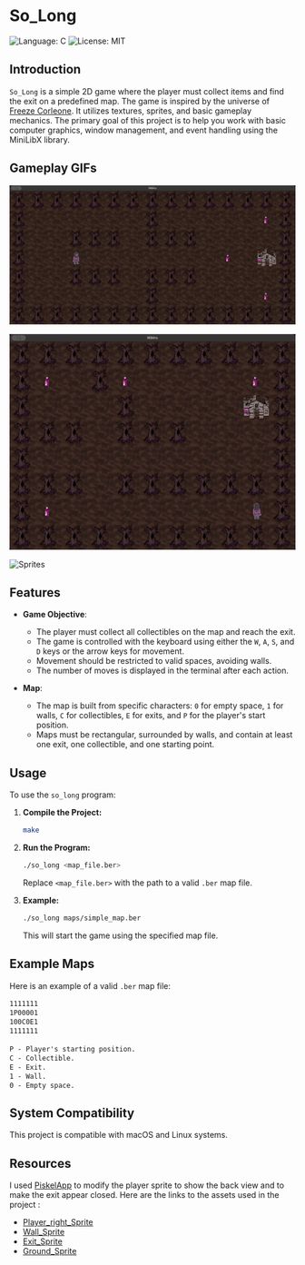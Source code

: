 # So_Long

![Language: C](https://img.shields.io/badge/Language-C-blue.svg)
![License: MIT](https://img.shields.io/badge/License-MIT-blue.svg)

## Introduction

`So_Long` is a simple 2D game where the player must collect items and find the exit on a predefined map. The game is inspired by the universe of [Freeze Corleone](https://twitter.com/freezecorleone). It utilizes textures, sprites, and basic gameplay mechanics. The primary goal of this project is to help you work with basic computer graphics, window management, and event handling using the MiniLibX library.

## Gameplay GIFs

![gameplay_gif](https://github.com/Zaiicko/so_long/blob/main/map3.gif)


![gameplay_gif2](https://github.com/Zaiicko/so_long/blob/main/map.gif)

<img width="564" alt="Sprites" src="https://github.com/user-attachments/assets/6bdb6e58-5769-4b9e-a21c-23ece01ce837">

## Features

- **Game Objective**:
  - The player must collect all collectibles on the map and reach the exit.
  - The game is controlled with the keyboard using either the `W`, `A`, `S`, and `D` keys or the arrow keys for movement.
  - Movement should be restricted to valid spaces, avoiding walls.
  - The number of moves is displayed in the terminal after each action.

- **Map**:
  - The map is built from specific characters: `0` for empty space, `1` for walls, `C` for collectibles, `E` for exits, and `P` for the player's start position.
  - Maps must be rectangular, surrounded by walls, and contain at least one exit, one collectible, and one starting point.

## Usage

To use the `so_long` program:

1. **Compile the Project:**

    ```sh
    make
    ```

2. **Run the Program:**

    ```sh
    ./so_long <map_file.ber>
    ```

    Replace `<map_file.ber>` with the path to a valid `.ber` map file.

3. **Example:**

    ```sh
    ./so_long maps/simple_map.ber
    ```

    This will start the game using the specified map file.

## Example Maps

Here is an example of a valid `.ber` map file:

    1111111
    1P00001
    100C0E1
    1111111

    P - Player's starting position.
    C - Collectible.
    E - Exit.
    1 - Wall.
    0 - Empty space.

## System Compatibility

This project is compatible with macOS and Linux systems.

## Resources

I used [PiskelApp](https://www.piskelapp.com/) to modify the player sprite to show the back view and to make the exit appear closed.
Here are the links to the assets used in the project :

- [Player_right_Sprite](https://www.instagram.com/p/CBiPU_jithJ/?utm_source=ig_web_copy_link)
- [Wall_Sprite](https://opengameart.org/content/dead-tree-1)
- [Exit_Sprite](https://www.vectorstock.com/royalty-free-vector/pixel-art-old-abandoned-house-isolated-vector-21959510)
- [Ground_Sprite](https://kalponic-studio.itch.io/stylized-ground-textures?download)
